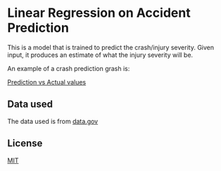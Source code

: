 # Linear Regression on Accident Prediction

This is a model that is trained to predict the crash/injury severity.
Given input, it produces an estimate of what the injury severity will be.

An example of a crash prediction grash is:

[Prediction vs Actual values](./graph.png)

## Data used

The data used is from [data.gov](https://data.montgomerycountymd.gov/api/views/mmzv-x632/rows.csv?accessType=DOWNLOAD)

## License

[MIT](./LICENSE)

